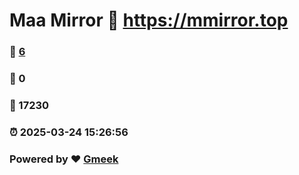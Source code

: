# Maa Mirror :link: https://mmirror.top 
### :page_facing_up: [6](https://mmirror.top/tag.html) 
### :speech_balloon: 0 
### :hibiscus: 17230 
### :alarm_clock: 2025-03-24 15:26:56 
### Powered by :heart: [Gmeek](https://github.com/Meekdai/Gmeek)
